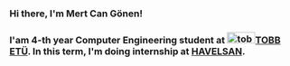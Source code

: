 ### Hi there, I'm Mert Can Gönen!

### I'am 4-th year Computer Engineering student at <img alt="tobbetu.com.tr" width="50px" height="20px" src="https://www.etu.edu.tr/views/etu/assets/img/_logolar/_white/tobb_etu__logo_white_tr.png?v=2.7.8">[TOBB ETÜ][tobbetu]. In this term, I'm doing internship at [HAVELSAN][havelsan].


[tobbetu]: https://www.etu.edu.tr/tr
[havelsan]: https://www.havelsan.com.tr/